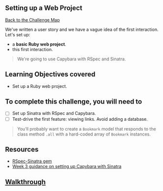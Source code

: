 ## Setting up a Web Project

[Back to the Challenge Map](00_challenge_map.md)

We've written a user story and we have a vague idea of the first interaction. Let's set up:

- a **basic Ruby web project**.
- this first interaction.

> We're going to use Capybara with RSpec and Sinatra.

## Learning Objectives covered

* Set up a Ruby web project.

## To complete this challenge, you will need to

- [ ] Set up Sinatra with RSpec and Capybara.
- [ ] Test-drive the first feature: viewing links. Avoid adding a database.

> You'll probably want to create a `Bookmark` model that responds to the class method `.all` with a hard-coded array of `Bookmark` instances.

## Resources

* [RSpec-Sinatra gem](https://github.com/tansaku/rspec-sinatra)
* [Week 3 guidance on setting up Capybara with Sinatra](https://github.com/makersacademy/course/blob/master/intro_to_the_web/getting_test_infrastructure_set_up.md)

## [Walkthrough](walkthroughs/02.md)
